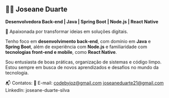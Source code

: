 ## 👩‍💻 Joseane Duarte

**Desenvolvedora Back-end | Java | Spring Boot | Node.js | React Native**

🌟 Apaixonada por transformar ideias em soluções digitais.

Tenho foco em **desenvolvimento back-end**, com domínio em **Java** e **Spring Boot**, além de experiência com **Node.js** e familiaridade com **tecnologias front-end e mobile**, como **React Native**.

Sou entusiasta de boas práticas, organização de sistemas e código limpo. Estou sempre em busca de novos aprendizados e desafios no mundo da tecnologia.

📬 Contatos: 
📧 E-mail: codebyjoz@gmail.com 
joseaneduarte21@gmail.com
LinkedIn: joseane-duarte-silva
